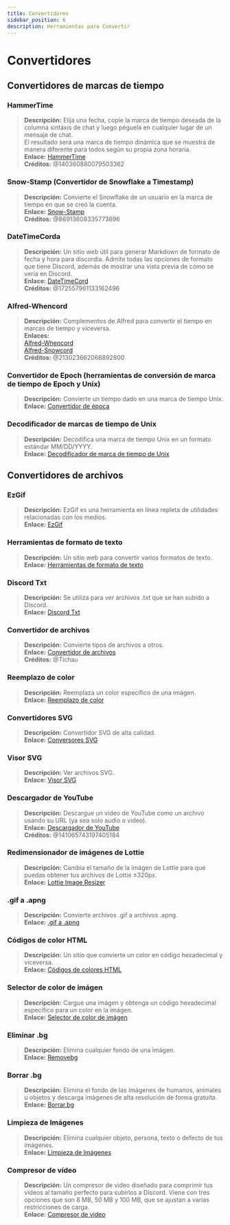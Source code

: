 ```yaml
---
title: Convertidores
sidebar_position: 6
description: Herramientas para Convertir
---
```


# Convertidores

## Convertidores de marcas de tiempo

### HammerTime

> **Descripción:** Elija una fecha, copie la marca de tiempo deseada de la columna sintáxis de chat y luego péguela en cualquier lugar de un mensaje de chat. <br/>
El resultado será una marca de tiempo dinámica que se muestra de manera diferente para todos según su propia zona horaria. <br/>
**Enlace:** [HammerTime](https://hammertime.djdavid98.art/) <br/>
**Créditos:** @140360880079503362

### Snow-Stamp (Convertidor de Snowflake a Timestamp)

> **Descripción:** Convierte el Snowflake de un usuario en la marca de tiempo en que se creó la cuenta. <br/>
**Enlace:** [Snow-Stamp](https://snowsta.mp/) <br/>
**Créditos:** @86913608335773696

### DateTimeCorda

> **Descripción:** Un sitio web útil para generar Markdown de formato de fecha y hora para discordia. Admite todas las opciones de formato que tiene Discord, además de mostrar una vista previa de cómo se vería en Discord. <br/>
**Enlace:** [DateTimeCord](https://datetimecord.rauf.wtf/) <br/>
**Créditos:** @172557961133162496

### Alfred-Whencord

> **Descripción:** Complementos de Alfred para convertir el tiempo en marcas de tiempo y viceversa. <br/>
**Enlaces:** <br/>
[Alfred-Whencord](https://github.com/HilbertGilbertson/alfred-whencord) <br/>
[Alfred-Snowcord](https://github.com/HilbertGilbertson/alfred-snowcord) <br/>
**Créditos:** @213023662066892800

### Convertidor de Epoch (herramientas de conversión de marca de tiempo de Epoch y Unix)

> **Descripción:** Convierte un tiempo dado en una marca de tiempo Unix. <br/>
**Enlace:** [Convertidor de época](https://www.epochconverter.com/)

### Decodificador de marcas de tiempo de Unix

> **Descripción:** Decodifica una marca de tiempo Unix en un formato estándar MM/DD/YYYY. <br/>
**Enlace:** [Decodificador de marca de tiempo de Unix](https://www.unixtimestamp.com/)

## Convertidores de archivos

### EzGif

> **Descripción:** EzGif es una herramienta en línea repleta de utilidades relacionadas con los medios. <br/>
**Enlace:** [EzGif](https://ezgif.com)

### Herramientas de formato de texto

> **Descripción:** Un sitio web para convertir varios formatos de texto. <br/>
**Enlace:** [Herramientas de formato de texto](http://www.unit-conversion.info/texttools/)

### Discord Txt

> **Descripción:** Se utiliza para ver archivos .txt que se han subido a Discord. <br/>
**Enlace:** [Discord Txt](https://txt.discord.website/)

### Convertidor de archivos

> **Descripción:** Convierte tipos de archivos a otros. <br/>
**Enlace:** [Convertidor de archivos](https://github.com/Tichau/FileConverter) <br/>
**Créditos:** @Tichau

### Reemplazo de color

> **Descripción:** Reemplaza un color específico de una imágen. <br/>
**Enlace:** [Reemplazo de color](https://www2.lunapic.com/editor/?action=replace-color)

### Convertidores SVG

> **Descripción:** Convertidor SVG de alta calidad. <br/>
**Enlace:** [Conversores SVG](https://picsvg.com/)

### Visor SVG

> **Descripción:** Ver archivos SVG. <br/>
**Enlace:** [Visor SVG](https://www.svgviewer.dev/)

### Descargador de YouTube

> **Descripción:** Descargue un video de YouTube como un archivo usando su URL (ya sea solo audio o video). <br/>
**Enlace:** [Descargador de YouTube](http://youtube.tpcstld.me/) <br/>
**Créditos:** @141065743197405184

### Redimensionador de imágenes de Lottie

> **Descripción:** Cambia el tamaño de la imágen de Lottie para que puedas obtener tus archivos de Lottie ≤320px. <br/>
**Enlace:** [Lottie Image Resizer](https://lottieresizer.tech/)

### .gif a .apng

> **Descripción:** Convierte archivos .gif a archivos .apng. <br/>
**Enlace:** [.gif a .apng](https://www.freeconvert.com/convert/gif-to-apng)

### Códigos de color HTML

> **Descripción:** Un sitio que convierte un color en código hexadecimal y viceversa. <br/>
**Enlace:** [Códigos de colores HTML](https://htmlcolorcodes.com/)

### Selector de color de imágen

> **Descripción:** Cargue una imágen y obtenga un código hexadecimal específico para un color en la imágen. <br/>
**Enlace:** [Selector de color de imágen](https://imagecolorpicker.com/)

### Eliminar .bg

> **Descripción:** Elimina cualquier fondo de una imágen. <br/>
**Enlace:** [Removebg](https://www.remove.bg/upload)

### Borrar .bg

> **Descripción:** Elimina el fondo de las imágenes de humanos, animales u objetos y descarga imágenes de alta resolución de forma gratuita. <br/>
**Enlace:** [Borrar.bg](https://www.erase.bg/)

### Limpieza de Imágenes

> **Descripción:** Elimina cualquier objeto, persona, texto o defecto de tus imágenes. <br/>
**Enlace:** [Limpieza de Imágenes](https://cleanup.pictures/)

### Compresor de vídeo

> **Descripción:** Un compresor de video diseñado para comprimir tus videos al tamaño perfecto para subirlos a Discord. Viene con tres opciones que son 8 MB, 50 MB y 100 MB, que se ajustan a varias restricciones de carga. <br/>
**Enlace:** [Compresor de video](https://8mb.video/)
